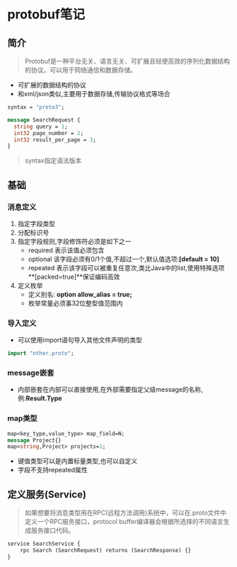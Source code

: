 # protobuf笔记

## 简介
> Protobuf是一种平台无关、语言无关、可扩展且轻便高效的序列化数据结构的协议，可以用于网络通信和数据存储。

- 可扩展的数据结构的协议
- 和xml/json类似,主要用于数据存储,传输协议格式等场合

```protobuf
syntax = "proto3";

message SearchRequest {
  string query = 1;
  int32 page_number = 2;
  int32 result_per_page = 3;
}
```

> syntax指定语法版本


## 基础
### 消息定义
1. 指定字段类型
2. 分配标识号
3. 指定字段规则,字段修饰符必须是如下之一
	- required 表示该值必须包含
	- optional 该字段必须有0/1个值,不超过一个,默认值选项:**[default = 10]**
	- repeated  表示该字段可以被重复任意次,类比Java中的list,使用特殊选项**[packed=true]**保证编码高效
4. 定义枚举
	- 定义别名: **option allow_alias = true;**
	- 枚举常量必须事32位整型值范围内

### 导入定义
- 可以使用import语句导入其他文件声明的类型
```protobuf
import "other.proto";
```

### message嵌套
- 内部嵌套在内部可以直接使用,在外部需要指定父级message的名称,例:**Result.Type**

### map类型
```protobuf
map<key_type,value_type> map_field=N;
message Project{}
map<string,Project> projects=1;
```
- 键值类型可以是内置标量类型,也可以自定义
- 字段不支持repeated属性

## 定义服务(Service)
> 如果想要将消息类型用在RPC(远程方法调用)系统中，可以在.proto文件中定义一个RPC服务接口，protocol buffer编译器会根据所选择的不同语言生成服务接口代码。
> 
```protobuf
service SearchService {
    rpc Search (SearchRequest) returns (SearchResponse) {}
}
```